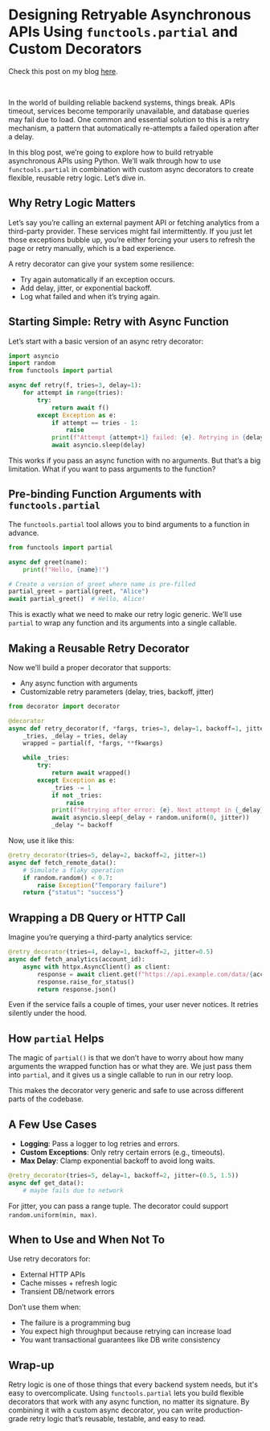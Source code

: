 # Designing Retryable Asynchronous APIs Using `functools.partial` and Custom Decorators

Check this post on my blog [here](https://hevalhazalkurt.com/blog/designing-retryable-asynchronous-apis-using-functoolspartial-and-custom-decorators/).

<br>

In the world of building reliable backend systems, things break. APIs timeout, services become temporarily unavailable, and database queries may fail due to load. One common and essential solution to this is a retry mechanism, a pattern that automatically re-attempts a failed operation after a delay.

In this blog post, we’re going to explore how to build retryable asynchronous APIs using Python. We’ll walk through how to use `functools.partial` in combination with custom async decorators to create flexible, reusable retry logic. Let’s dive in.

## Why Retry Logic Matters

Let’s say you’re calling an external payment API or fetching analytics from a third-party provider. These services might fail intermittently. If you just let those exceptions bubble up, you’re either forcing your users to refresh the page or retry manually, which is a bad experience.

A retry decorator can give your system some resilience:

- Try again automatically if an exception occurs.
- Add delay, jitter, or exponential backoff.
- Log what failed and when it’s trying again.

## Starting Simple: Retry with Async Function

Let’s start with a basic version of an async retry decorator:

```python
import asyncio
import random
from functools import partial

async def retry(f, tries=3, delay=1):
    for attempt in range(tries):
        try:
            return await f()
        except Exception as e:
            if attempt == tries - 1:
                raise
            print(f"Attempt {attempt+1} failed: {e}. Retrying in {delay}s...")
            await asyncio.sleep(delay)
```

This works if you pass an async function with no arguments. But that’s a big limitation. What if you want to pass arguments to the function?

## Pre-binding Function Arguments with `functools.partial`

The `functools.partial` tool allows you to bind arguments to a function in advance.

```python
from functools import partial

async def greet(name):
    print(f"Hello, {name}!")

# Create a version of greet where name is pre-filled
partial_greet = partial(greet, "Alice")
await partial_greet()  # Hello, Alice!
```

This is exactly what we need to make our retry logic generic. We’ll use `partial` to wrap any function and its arguments into a single callable.

## Making a Reusable Retry Decorator

Now we’ll build a proper decorator that supports:

- Any async function with arguments
- Customizable retry parameters (delay, tries, backoff, jitter)

```python
from decorator import decorator  

@decorator
async def retry_decorator(f, *fargs, tries=3, delay=1, backoff=1, jitter=0, **fkwargs):
    _tries, _delay = tries, delay
    wrapped = partial(f, *fargs, **fkwargs)

    while _tries:
        try:
            return await wrapped()
        except Exception as e:
            _tries -= 1
            if not _tries:
                raise
            print(f"Retrying after error: {e}. Next attempt in {_delay}s")
            await asyncio.sleep(_delay + random.uniform(0, jitter))
            _delay *= backoff
```

Now, use it like this:

```python
@retry_decorator(tries=5, delay=2, backoff=2, jitter=1)
async def fetch_remote_data():
    # Simulate a flaky operation
    if random.random() < 0.7:
        raise Exception("Temporary failure")
    return {"status": "success"}
```

## Wrapping a DB Query or HTTP Call

Imagine you’re querying a third-party analytics service:

```python
@retry_decorator(tries=4, delay=1, backoff=2, jitter=0.5)
async def fetch_analytics(account_id):
    async with httpx.AsyncClient() as client:
        response = await client.get(f"https://api.example.com/data/{account_id}")
        response.raise_for_status()
        return response.json()
```

Even if the service fails a couple of times, your user never notices. It retries silently under the hood.

## How `partial` Helps

The magic of `partial()` is that we don’t have to worry about how many arguments the wrapped function has or what they are. We just pass them into `partial`, and it gives us a single callable to run in our retry loop.

This makes the decorator very generic and safe to use across different parts of the codebase.

## A Few Use Cases

- **Logging**: Pass a logger to log retries and errors.
- **Custom Exceptions**: Only retry certain errors (e.g., timeouts).
- **Max Delay**: Clamp exponential backoff to avoid long waits.

```python
@retry_decorator(tries=5, delay=1, backoff=2, jitter=(0.5, 1.5))
async def get_data():
    # maybe fails due to network
```

For jitter, you can pass a range tuple. The decorator could support `random.uniform(min, max)`.

## When to Use and When Not To

Use retry decorators for:

- External HTTP APIs
- Cache misses + refresh logic
- Transient DB/network errors

Don’t use them when:

- The failure is a programming bug
- You expect high throughput because retrying can increase load
- You want transactional guarantees like DB write consistency

## Wrap-up

Retry logic is one of those things that every backend system needs, but it's easy to overcomplicate. Using `functools.partial` lets you build flexible decorators that work with any async function, no matter its signature. By combining it with a custom async decorator, you can write production-grade retry logic that’s reusable, testable, and easy to read.